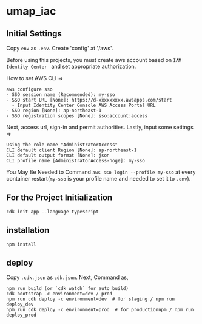 # umap_iac
## Initial Settings
Copy `env` as `.env`.
Create 'config' at '/aws'.
<!-- Next, Set `AWS_ACCESS_KEY_ID` and `AWS_SECRET_ACCESS_KEY` -->

Before using this projects, you must create aws account based on `IAM Identity Center
` and set appropriate authorization.

How to set AWS CLI =>
```
aws configure sso
- SSO session name (Recommended): my-sso
- SSO start URL [None]: https://d-xxxxxxxxx.awsapps.com/start
  - Input Identity Center Console AWS Access Portal URL
- SSO region [None]: ap-northeast-1
- SSO registration scopes [None]: sso:account:access
```
Next, access url, sign-in and permit authorities.
Lastly, input some setitngs =>
```
Using the role name "AdministratorAccess"
CLI default client Region [None]: ap-northeast-1
CLI default output format [None]: json
CLI profile name [AdministratorAccess-hoge]: my-sso
```

You May Be Needed to Command `aws sso login --profile my-sso` at every container restart(`my-sso` is your profile name and needed to set it to `.env`).


## For the Project Initialization
```
cdk init app --language typescript
```

## installation
```
npm install
```

## deploy
Copy `.cdk.json` as `cdk.json`.
Next, Command as,
```
npm run build (or `cdk watch` for auto build)
cdk bootstrap -c environment=dev / prod
npm run cdk deploy -c environment=dev  # for staging / npm run deploy_dev
npm run cdk deploy -c environment=prod  # for productionnpm / npm run deploy_prod
```